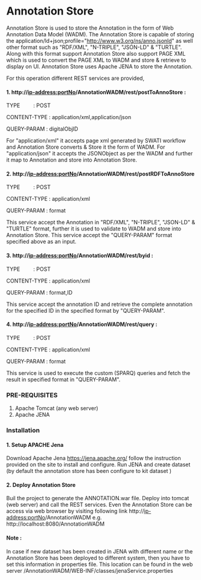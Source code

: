 # Annotation Store
Annotation Store is used to store the Annotation in the form of Web Annotation Data Model (WADM).
The Annotation Store is capable of storing the application/ld+json;profile="http://www.w3.org/ns/anno.jsonld" as well other format such as "RDF/XML", "N-TRIPLE", "JSON-LD" & "TURTLE". Along with this format support Annotation Store also support PAGE XML which is used to convert the PAGE XML to WADM and store & retrieve to display on UI.
Annotation Store uses Apache JENA to store the Annotation.

For this operation different REST services are provided,

#### 1. http://<ip-address:portNo>/AnnotationWADM/rest/postToAnnoStore : 

TYPE         : POST


CONTENT-TYPE : application/xml,application/json


QUERY-PARAM  : digitalObjID

For "application/xml" it accepts page xml generated by SWATI workflow and Annotation Store converts & Store it the form of WADM.
For "application/json" it accepts the JSONObject as per the WADM and further it map to Annotation and store into Annotation Store.

#### 2. http://<ip-address:portNo>/AnnotationWADM/rest/postRDFToAnnoStore

TYPE         : POST


CONTENT-TYPE : application/xml


QUERY-PARAM  : format


This service accept the Annotation in "RDF/XML", "N-TRIPLE", "JSON-LD" & "TURTLE" format, further it is used to validate to WADM and store into Annotation Store. This service accept the "QUERY-PARAM" format specified above as an input.

#### 3. http://<ip-address:portNo>/AnnotationWADM/rest/byid  : 

TYPE         : POST


CONTENT-TYPE : application/xml


QUERY-PARAM  : format,ID



This service accept the annotation ID and retrieve the complete annotation for the specified ID  in the specified format by "QUERY-PARAM".

#### 4. http://<ip-address:portNo>/AnnotationWADM/rest/query : 

TYPE         : POST

CONTENT-TYPE : application/xml

QUERY-PARAM  : format



This service is used to execute the custom (SPARQ) queries and fetch the result in specified format in "QUERY-PARAM".

### PRE-REQUISITES
1. Apache Tomcat (any web server)
2. Apache JENA

### Installation
#### 1. Setup APACHE Jena
Download Apache Jena https://jena.apache.org/ follow the instruction provided on the site to install and configure.
Run JENA and create dataset (by default the annotation store has been configure to kit  dataset )
#### 2. Deploy Annotation Store
Buil the project to generate the ANNOTATION.war file. Deploy into tomcat (web server) and call the REST services.
Even the Annotation Store can be access via web browser by visiting following link http://<ip-address:portNo>/AnnotationWADM
e.g. http://localhost:8080/AnnotationWADM

#### Note :
In case if new dataset has been created in JENA with different name or the Annotation Store has been deployed to different system, 
then you have to set this information in properties file. This location can be found in the web server /AnnotationWADM/WEB-INF/classes/jenaService.properties

